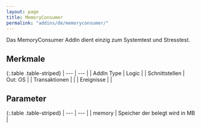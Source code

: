 ```yaml
---
layout: page
title: MemoryConsumer
permalink: "addins/de/memoryconsumer/"
---
```



Das MemoryConsumer AddIn dient einzig zum Systemtest und Stresstest. 

## Merkmale

{:.table .table-striped}
| --- | --- |
| AddIn Type | Logic |
| Schnittstellen | Out: OS |
| Transaktionen |  |
| Ereignisse |  |


## Parameter

{:.table .table-striped}
| --- | --- |
| memory | Speicher der belegt wird in MB |


<!-- 
## Anwendungsbeispiele 

ToDo
-->

